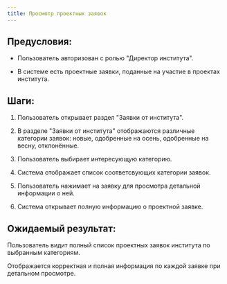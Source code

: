 ```yaml
---
title: Просмотр проектных заявок
---
```


## Предусловия:

- Пользователь авторизован с ролью "Директор института".

- В системе есть проектные заявки, поданные на участие в проектах института.

## Шаги:

1. Пользователь  открывает раздел "Заявки от института".

2. В разделе "Заявки от института" отображаются различные категории заявок: новые, одобренные на осень, одобренные на весну, отклонённые.

3. Пользователь выбирает интересующую категорию.

4. Система отображает список соответсвующих категории заявок.

5. Пользователь нажимает на заявку для просмотра детальной информации о ней.

6. Система открывает полную информацию о проектной заявке.

## Ожидаемый результат:

Пользователь видит полный список проектных заявок института по выбранным категориям.

Отображается корректная и полная информация по каждой заявке при детальном просмотре.
